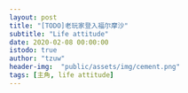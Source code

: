 ```yaml
---
layout: post
title: "[TODO]老玩家登入福尔摩沙"
subtitle: "Life attitude"
date: 2020-02-08 00:00:00
istodo: true
author: "tzuw"
header-img:  "public/assets/img/cement.png"
tags: [主角, life attitude]
---
```


